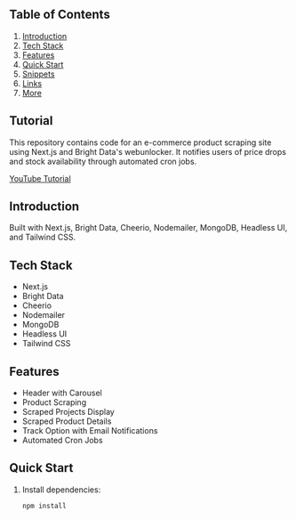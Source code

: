 ## Table of Contents

1. [Introduction](#introduction)
2. [Tech Stack](#tech-stack)
3. [Features](#features)
4. [Quick Start](#quick-start)
5. [Snippets](#snippets)
6. [Links](#links)
7. [More](#more)

## Tutorial

This repository contains code for an e-commerce product scraping site using Next.js and Bright Data's webunlocker. It notifies users of price drops and stock availability through automated cron jobs.

[YouTube Tutorial](https://youtu.be/lh9XVGv6BHs?si=BquPyhI_o2f8jHqV)

## Introduction

Built with Next.js, Bright Data, Cheerio, Nodemailer, MongoDB, Headless UI, and Tailwind CSS.

## Tech Stack

- Next.js
- Bright Data
- Cheerio
- Nodemailer
- MongoDB
- Headless UI
- Tailwind CSS

## Features

- Header with Carousel
- Product Scraping
- Scraped Projects Display
- Scraped Product Details
- Track Option with Email Notifications
- Automated Cron Jobs

## Quick Start

1. Install dependencies:
   ```bash
   npm install

